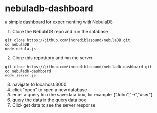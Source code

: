 # nebuladb-dashboard
a simple dashboard for experimenting with NebulaDB

1) Clone the NebulaDB repo and run the database
```shell
git clone https://github.com/incrediblesound/nebulaDB.git
cd nebulaDB
node nebula.js
```
2) Clone this repository and run the server
```shell
git clone https://github.com/incrediblesound/nebuladb-dashboard.git
cd nebuladb-dashboard
node server.js
```
3) navigate to localhost:3000
4) click "open" to open a new database
5) enter a query into the save data box, for example: ["John","->","user"]
6) query the data in the query data box
7) Click get data to see the server response
